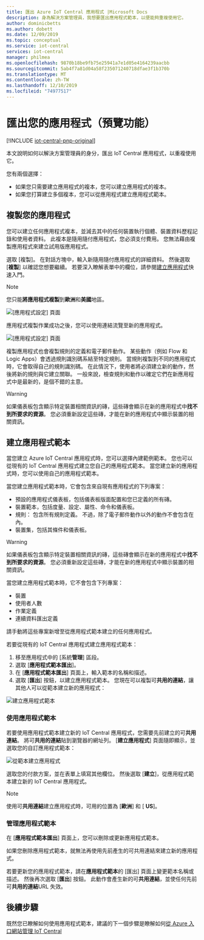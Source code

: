 ```yaml
---
title: 匯出 Azure IoT Central 應用程式 |Microsoft Docs
description: 身為解決方案管理員，我想要匯出應用程式範本，以便能夠重複使用它。
author: dominicbetts
ms.author: dobett
ms.date: 12/09/2019
ms.topic: conceptual
ms.service: iot-central
services: iot-central
manager: philmea
ms.openlocfilehash: 9870b18be9fb75e25941a7e1d05e4164239aacbb
ms.sourcegitcommit: 5ab4f7a81d04a58f235071240718dfae3f1b370b
ms.translationtype: MT
ms.contentlocale: zh-TW
ms.lasthandoff: 12/10/2019
ms.locfileid: "74977517"
---
```

# <a name="export-your-application-preview-features"></a>匯出您的應用程式（預覽功能）

[!INCLUDE [iot-central-pnp-original](../../../includes/iot-central-pnp-original-note.md)]

本文說明如何以解決方案管理員的身分，匯出 IoT Central 應用程式，以重複使用它。

您有兩個選擇：

- 如果您只需要建立應用程式的複本，您可以建立應用程式的複本。
- 如果您打算建立多個複本，您可以從應用程式建立應用程式範本。

## <a name="copy-your-application"></a>複製您的應用程式

您可以建立任何應用程式複本，並減去其中的任何裝置執行個體、裝置資料歷程記錄和使用者資料。 此複本是隨用隨付應用程式，您必須支付費用。 您無法藉由複製應用程式來建立試用版應用程式。

選取 [複製]。 在對話方塊中，輸入新隨用隨付應用程式的詳細資料。 然後選取 [**複製**] 以確認您想要繼續。 若要深入瞭解表單中的欄位，請參閱[建立應用程式](quick-deploy-iot-central.md)快速入門。

> [!NOTE]
> 您只能**將應用程式複製**到**歐洲**和**美國**地區。

![[應用程式設定] 頁面](media/howto-use-app-templates/appcopy2.png)

應用程式複製作業成功之後，您可以使用連結流覽至新的應用程式。

![[應用程式設定] 頁面](media/howto-use-app-templates/appcopy3a.png)

複製應用程式也會複製規則的定義和電子郵件動作。 某些動作（例如 Flow 和 Logic Apps）會透過規則識別碼系結至特定規則。 當規則複製到不同的應用程式時，它會取得自己的規則識別碼。 在此情況下，使用者將必須建立新的動作，然後將新的規則與它建立關聯。 一般來說，檢查規則和動作以確定它們在新應用程式中是最新的，是個不錯的主意。

> [!WARNING]
> 如果儀表板包含顯示特定裝置相關資訊的磚，這些磚會顯示在新的應用程式中**找不到所要求的資源**。 您必須重新設定這些磚，才能在新的應用程式中顯示裝置的相關資訊。

## <a name="create-an-application-template"></a>建立應用程式範本

當您建立 Azure IoT Central 應用程式時，您可以選擇內建範例範本。 您也可以從現有的 IoT Central 應用程式建立您自己的應用程式範本。 當您建立新的應用程式時，您可以使用自己的應用程式範本。

當您建立應用程式範本時，它會包含來自現有應用程式的下列專案：

- 預設的應用程式儀表板，包括儀表板版面配置和您已定義的所有磚。
- 裝置範本，包括度量、設定、屬性、命令和儀表板。
- 規則： 包含所有規則定義。 不過，除了電子郵件動作以外的動作不會包含在內。
- 裝置集，包括其條件和儀表板。

> [!WARNING]
> 如果儀表板包含顯示特定裝置相關資訊的磚，這些磚會顯示在新的應用程式中**找不到所要求的資源**。 您必須重新設定這些磚，才能在新的應用程式中顯示裝置的相關資訊。

當您建立應用程式範本時，它不會包含下列專案：

- 裝置
- 使用者人數
- 作業定義
- 連續資料匯出定義

請手動將這些專案新增至從應用程式範本建立的任何應用程式。

若要從現有的 IoT Central 應用程式建立應用程式範本：

1. 移至應用程式中的 [系統**管理**] 區段。
1. 選取 [**應用程式範本匯出**]。
1. 在 [**應用程式範本匯出**] 頁面上，輸入範本的名稱和描述。
1. 選取 [**匯出**] 按鈕，以建立應用程式範本。 您現在可以複製可**共用的連結**，讓其他人可以從範本建立新的應用程式：

![建立應用程式範本](media/howto-use-app-templates/create-template.png)

### <a name="use-an-application-template"></a>使用應用程式範本

若要使用應用程式範本建立新的 IoT Central 應用程式，您需要先前建立的可**共用連結**。 將可**共用的連結**貼到瀏覽器的網址列。 [**建立應用程式**] 頁面隨即顯示，並選取您的自訂應用程式範本：

![從範本建立應用程式](media/howto-use-app-templates/create-app.png)

選取您的付款方案，並在表單上填寫其他欄位。 然後選取 [**建立**]，從應用程式範本建立新的 IoT Central 應用程式。

> [!NOTE]
> 使用可**共用連結**建立應用程式時，可用的位置為 [**歐洲**] 和 [ **US**]。

### <a name="manage-application-templates"></a>管理應用程式範本

在 [**應用程式範本匯出**] 頁面上，您可以刪除或更新應用程式範本。

如果您刪除應用程式範本，就無法再使用先前產生的可共用連結來建立新的應用程式。

若要更新您的應用程式範本，請在**應用程式範本**的 [匯出] 頁面上變更範本名稱或描述。 然後再次選取 [**匯出**] 按鈕。 此動作會產生新的可**共用連結**，並使任何先前可**共用的連結**URL 失效。

## <a name="next-steps"></a>後續步驟

既然您已瞭解如何使用應用程式範本，建議的下一個步驟是瞭解如何[從 Azure 入口網站管理 IoT Central](../core/howto-manage-iot-central-from-portal.md?toc=/azure/iot-central/preview/toc.json&bc=/azure/iot-central/preview/breadcrumb/toc.json)
